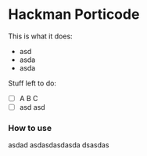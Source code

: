 # Hackman Porticode 

This is what it does:
* asd
* asda
* asda


Stuff left to do:
- [ ] A B C
- [ ] asd asd 

### How to use 
asdad
asdasdasdasda
dsasdas


### 
